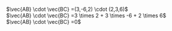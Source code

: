 $\vec{AB} \cdot \vec{BC} =(3,-6,2) \cdot (2,3,6)$\
$\vec{AB} \cdot \vec{BC} =3 \times 2 + 3 \times -6 + 2 \times 6$\
$\vec{AB} \cdot \vec{BC} =0$